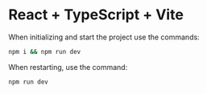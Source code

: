 # React + TypeScript + Vite

When initializing and start the project use the commands: 
 ```sh
npm i && npm run dev
```
When restarting, use the command: 
```sh
npm run dev
```
